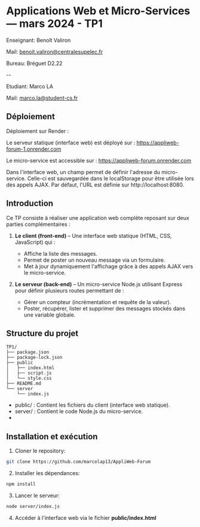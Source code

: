 # Applications Web et Micro-Services — mars 2024 - TP1

Enseignant: Benoît Valiron

Mail: <benoit.valiron@centralesupelec.fr>

Bureau: Bréguet D2.22

--

Etudiant: Marco LA

Mail: <marco.la@student-cs.fr>

## Déploiement

Déploiement sur Render :

Le serveur statique (interface web) est déployé sur :
https://appliweb-forum-1.onrender.com

Le micro-service est accessible sur :
https://appliweb-forum.onrender.com

Dans l'interface web, un champ permet de définir l'adresse du micro-service. Celle-ci est sauvegardée dans le localStorage pour être utilisée lors des appels AJAX. Par défaut, l'URL est définie sur http://localhost:8080.


## Introduction

Ce TP consiste à réaliser une application web complète reposant sur deux parties complémentaires :

1. **Le client (front-end)** – Une interface web statique (HTML, CSS, JavaScript) qui :
   - Affiche la liste des messages.
   - Permet de poster un nouveau message via un formulaire.
   - Met à jour dynamiquement l'affichage grâce à des appels AJAX vers le micro-service.

2. **Le serveur (back-end)** – Un micro-service Node.js utilisant Express pour définir plusieurs routes permettant de :
   - Gérer un compteur (incrémentation et requête de la valeur).
   - Poster, récupérer, lister et supprimer des messages stockés dans une variable globale.


## Structure du projet

```
TP1/
├── package.json
├── package-lock.json
├── public
│   ├── index.html
│   ├── script.js
│   └── style.css
├── README.md
└── server
    └── index.js
```

- public/ : Contient les fichiers du client (interface web statique).
- server/ : Contient le code Node.js du micro-service.
- 




## Installation et exécution
1. Cloner le repository:
 ```bash
git clone https://github.com/marcolap13/AppliWeb-Forum
```

2. Installer les dépendances:
```bash
npm install
```

3. Lancer le serveur:
```bash
node server/index.js
```

4. Accéder à l'interface web via le fichier **public/index.html**
